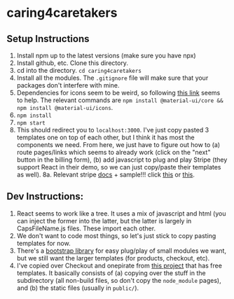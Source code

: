 # caring4caretakers

## Setup Instructions
1. Install npm up to the latest versions (make sure you have npx)
2. Install github, etc. Clone this directory.
3. cd into the directory. `cd caring4caretakers`
4. Install all the modules. The `.gitignore` file will make sure that your packages don't interfere with mine.
5. Dependencies for icons seem to be weird, so following [this link](https://github.com/mui-org/material-ui/issues/10571) seems to help. The relevant commands are `npm install @material-ui/core && npm install @material-ui/icons`.
6. `npm install`
7. `npm start`
8. This should redirect you to `localhost:3000`. I've just copy pasted 3 templates one on top of each other, but I think it has most the components we need. From here, we just have to figure out how to (a) route pages/links which seems to already work (click on the "next" button in the billing form), (b) add javascript to plug and play Stripe (they support React in their demo, so we can just copy/paste their templates as well).
8a. Relevant stripe [docs](https://stripe.com/docs/stripe-js/react) + sample!!! click [this](https://hhqhp.sse.codesandbox.io/) or [this](https://codesandbox.io/s/stripe-sample-accept-a-card-payment-hhqhp).


## Dev Instructions:
1. React seems to work like a tree. It uses a mix of javascript and html (you can inject the former into the latter, but the latter is largely in CapsFileName.js files. These import each other.
2. We don't want to code most things, so let's just stick to copy pasting templates for now. 
3. There's a [bootstrap library](https://react-bootstrap.github.io/components/alerts/) for easy plug/play of small modules we want, but we still want the larger templates (for products, checkout, etc).
4. I've copied over Checkout and onepirate from [this project](https://github.com/mui-org/material-ui/tree/master/docs/src/pages/getting-started/templates/checkout) that has free templates. It basically consists of (a) copying over the stuff in the subdirectory (all non-build files, so don't copy the `node_module` pages), and (b) the static files (usually in `public/`).
